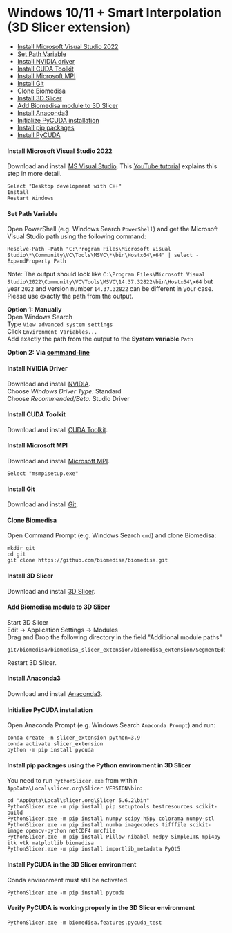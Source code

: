 # Windows 10/11 + Smart Interpolation (3D Slicer extension)

- [Install Microsoft Visual Studio 2022](#install-microsoft-visual-studio-2022)
- [Set Path Variable](#set-path-variable-manually)
- [Install NVIDIA driver](#install-nvidia-driver)
- [Install CUDA Toolkit](#install-cuda-toolkit)
- [Install Microsoft MPI](#install-microsoft-mpi)
- [Install Git](#install-git)
- [Clone Biomedisa](#clone-biomedisa)
- [Install 3D Slicer](#install-3d-slicer)
- [Add Biomedisa module to 3D Slicer](#add-biomedisa-module-to-3d-slicer)
- [Install Anaconda3](#install-anaconda3)
- [Initialize PyCUDA installation](#initialize-pycuda-installation)
- [Install pip packages](#install-pip-packages)
- [Install PyCUDA](#install-pycuda)

#### Install Microsoft Visual Studio 2022
Download and install [MS Visual Studio](https://visualstudio.microsoft.com/de/thank-you-downloading-visual-studio/?sku=Community&channel=Release&version=VS2022&source=VSLandingPage&passive=false&cid=2030). This [YouTube tutorial](https://www.youtube.com/watch?v=Ia4cMBDJXrI) explains this step in more detail.
```
Select "Desktop development with C++"
Install
Restart Windows
```

#### Set Path Variable
Open PowerShell (e.g. Windows Search `PowerShell`) and get the Microsoft Visual Studio path using the following command:
```
Resolve-Path -Path "C:\Program Files\Microsoft Visual Studio\*\Community\VC\Tools\MSVC\*\bin\Hostx64\x64" | select -ExpandProperty Path
```
Note: The output should look like `C:\Program Files\Microsoft Visual Studio\2022\Community\VC\Tools\MSVC\14.37.32822\bin\Hostx64\x64` but year `2022` and version number `14.37.32822` can be different in your case. Please use exactly the path from the output.

**Option 1: Manually**  
Open Windows Search  
Type `View advanced system settings`  
Click `Environment Variables...`  
Add exactly the path from the output to the **System variable** `Path`

**Option 2: Via [command-line](https://github.com/biomedisa/biomedisa/blob/master/README/windows_path_powershell.md)**

#### Install NVIDIA Driver
Download and install [NVIDIA](https://www.nvidia.com/Download/Find.aspx?lang=en-us).  
Choose *Windows Driver Type:* Standard  
Choose *Recommended/Beta:* Studio Driver

#### Install CUDA Toolkit
Download and install [CUDA Toolkit](https://developer.nvidia.com/cuda-downloads).

#### Install Microsoft MPI
Download and install [Microsoft MPI](https://www.microsoft.com/en-us/download/details.aspx?id=57467).
```
Select "msmpisetup.exe"
```

#### Install Git
Download and install [Git](https://github.com/git-for-windows/git/releases/download/v2.45.1.windows.1/Git-2.45.1-64-bit.exe).

#### Clone Biomedisa
Open Command Prompt (e.g. Windows Search `cmd`) and clone Biomedisa:
```
mkdir git
cd git
git clone https://github.com/biomedisa/biomedisa.git
```

#### Install 3D Slicer
Download and install [3D Slicer](https://download.slicer.org/).

#### Add Biomedisa module to 3D Slicer
Start 3D Slicer  
Edit -> Application Settings -> Modules  
Drag and Drop the following directory in the field "Additional module paths"  
```
git/biomedisa/biomedisa_slicer_extension/biomedisa_extension/SegmentEditorBiomedisa
```
Restart 3D Slicer.

#### Install Anaconda3
Download and install [Anaconda3](https://repo.anaconda.com/archive/Anaconda3-2024.10-1-Windows-x86_64.exe).

#### Initialize PyCUDA installation
Open Anaconda Prompt (e.g. Windows Search `Anaconda Prompt`) and run:
```
conda create -n slicer_extension python=3.9
conda activate slicer_extension
python -m pip install pycuda
```

#### Install pip packages using the Python environment in 3D Slicer
You need to run `PythonSlicer.exe` from within `AppData\Local\slicer.org\Slicer VERSION\bin`:
```
cd "AppData\Local\slicer.org\Slicer 5.6.2\bin"
PythonSlicer.exe -m pip install pip setuptools testresources scikit-build
PythonSlicer.exe -m pip install numpy scipy h5py colorama numpy-stl
PythonSlicer.exe -m pip install numba imagecodecs tifffile scikit-image opencv-python netCDF4 mrcfile
PythonSlicer.exe -m pip install Pillow nibabel medpy SimpleITK mpi4py itk vtk matplotlib biomedisa
PythonSlicer.exe -m pip install importlib_metadata PyQt5
```

#### Install PyCUDA in the 3D Slicer environment
Conda environment must still be activated.
```
PythonSlicer.exe -m pip install pycuda
```

#### Verify PyCUDA is working properly in the 3D Slicer environment
```
PythonSlicer.exe -m biomedisa.features.pycuda_test
```
